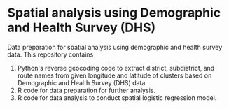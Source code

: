 # Spatial analysis using Demographic and Health Survey (DHS)
Data preparation for spatial analysis using demographic and health survey data. This repository contains

1. Python's reverse geocoding code to extract district, subdistrict, and route names from given longitude and latitude of clusters based on Demographic and Health Survey (DHS) data.
2. R code for data preparation for further analysis.
3. R code for data analysis to conduct spatial logistic regression model.
